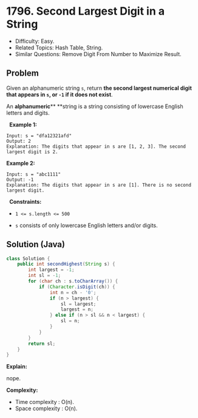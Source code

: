 # 1796. Second Largest Digit in a String

- Difficulty: Easy.
- Related Topics: Hash Table, String.
- Similar Questions: Remove Digit From Number to Maximize Result.

## Problem

Given an alphanumeric string ```s```, return **the **second largest** numerical digit that appears in **```s```**, or **```-1```** if it does not exist**.

An **alphanumeric**** **string is a string consisting of lowercase English letters and digits.

 
**Example 1:**

```
Input: s = "dfa12321afd"
Output: 2
Explanation: The digits that appear in s are [1, 2, 3]. The second largest digit is 2.
```

**Example 2:**

```
Input: s = "abc1111"
Output: -1
Explanation: The digits that appear in s are [1]. There is no second largest digit. 
```

 
**Constraints:**


	
- ```1 <= s.length <= 500```
	
- ```s``` consists of only lowercase English letters and/or digits.



## Solution (Java)

```java
class Solution {
    public int secondHighest(String s) {
        int largest = -1;
        int sl = -1;
        for (char ch : s.toCharArray()) {
            if (Character.isDigit(ch)) {
                int n = ch - '0';
                if (n > largest) {
                    sl = largest;
                    largest = n;
                } else if (n > sl && n < largest) {
                    sl = n;
                }
            }
        }
        return sl;
    }
}
```

**Explain:**

nope.

**Complexity:**

* Time complexity : O(n).
* Space complexity : O(n).

